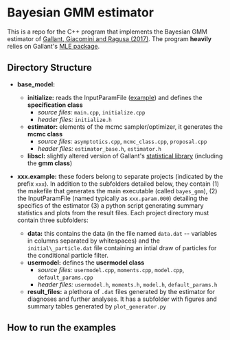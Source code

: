 # Bayesian GMM estimator


This is a repo for the C++ program that implements the Bayesian GMM estimator of [Gallant, Giacomini and Ragusa (2017)](https://www.aronaldg.org/papers/bliml.pdf). The program **heavily** relies on Gallant's [MLE package](https://www.aronaldg.org/webfiles/mle/).

## Directory Structure

* **base_model:**
  * **initialize:** reads the InputParamFile ([example](https://github.com/szokeb87/bayes_gmm/blob/master/sv_example/svsim.param.000)) and defines the **specification class**
     * *source files:* `main.cpp`, `initialize.cpp` 
     * *header files:* `initialize.h` 
  * **estimator:** elements of the mcmc sampler/optimizer, it generates the **mcmc class**
     * *source files:* `asymptotics.cpp`, `mcmc_class.cpp`, `proposal.cpp` 
     * *header files:* `estimator_base.h`, `estimator.h` 
  * **libscl:** slightly altered version of Gallant's [statistical library](https://www.aronaldg.org/webfiles/libscl) (including the **gmm class**) 

* **xxx.example:** these foders belong to separate projects (indicated by the prefix `xxx`). In addition to the subfolders detailed below, they contain (1) the makefile that generates the main executable (called `bayes_gmm`), (2) the InputParamFile (named typically as `xxx.param.000`) detailing the specifics of the estimator (3) a python script generating summary statistics and plots from the result files. 
Each project directory must contain three subfolders: 
  * **data:** this contains the data (in the file named `data.dat` -- variables in columns separated by whitespaces) and the `initial\_particle.dat` file containing an intial draw of particles for the conditional particle filter.
  * **usermodel:** defines the **usermodel class**
     * *source files:* `usermodel.cpp`, `moments.cpp`, `model.cpp`, `default_params.cpp` 
     * *header files:* `usermodel.h`, `moments.h`, `model.h`, `default_params.h`
  * **result_files:** a plethora of `.dat` files generated by the estimator for diagnoses and further analyses. It has a subfolder with figures and summary tables generated by `plot_generator.py`


## How to run the examples




